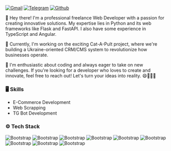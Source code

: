 [![Gmail](https://img.shields.io/badge/-Gmail-c14438?style=flat&logo=Gmail&logoColor=white)](mailto:moki.main@gmail.com)
[![Telegram](https://img.shields.io/badge/Telegram-2CA5E0?style=for-the-badge&logo=telegram&logoColor=white)](https://t.me/moki_Talkie)
[![Github](https://img.shields.io/github/followers/mokiTalkie?label=Follow&style=social)](https://github.com/mokiTalkie)

👋 Hey there! I'm a professional freelance Web Developer with a passion for creating innovative solutions. My expertise lies in Python and its web frameworks like Flask and FastAPI. I also have some experience in TypeScript and Angular.

🚀 Currently, I'm working on the exciting Cat-A-Pult project, where we're building a Ukraine-oriented CRM/CMS system to revolutionize how businesses operate.

🌟 I'm enthusiastic about coding and always eager to take on new challenges. If you're looking for a developer who loves to create and innovate, feel free to reach out! Let's turn your ideas into reality. 😄👨‍💻🌐

### 🖥 Skills

- E-Commerce Development
- Web Scrapping
- TG Bot Development
### ⚙️ Tech Stack

![Bootstrap](https://img.shields.io/badge/-Python-05122A?style=flat-square&logo=Python&color=353535) ![Bootstrap](https://img.shields.io/badge/-MongoDB-05122A?style=flat-square&logo=MongoDB&color=353535) ![Bootstrap](https://img.shields.io/badge/-PostgreSQL-05122A?style=flat-square&logo=PostgreSQL&color=353535) ![Bootstrap](https://img.shields.io/badge/-Redis-05122A?style=flat-square&logo=Redis&color=353535) ![Bootstrap](https://img.shields.io/badge/-Flask-05122A?style=flat-square&logo=Flask&color=353535) ![Bootstrap](https://img.shields.io/badge/-FastAPI-05122A?style=flat-square&logo=FastAPI&color=353535) ![Bootstrap](https://img.shields.io/badge/-Angular-05122A?style=flat-square&logo=Angular&color=353535) ![Bootstrap](https://img.shields.io/badge/-TypeScript-05122A?style=flat-square&logo=TypeScript&color=353535) ![Bootstrap](https://img.shields.io/badge/-jQuery-05122A?style=flat-square&logo=jQuery&color=353535)

